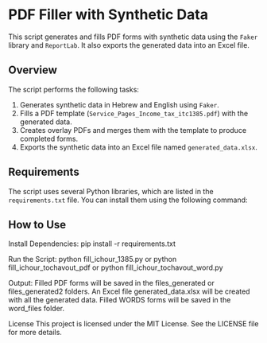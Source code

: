 # PDF Filler with Synthetic Data

This script generates and fills PDF forms with synthetic data using the `Faker` library and `ReportLab`. It also exports the generated data into an Excel file.

## Overview

The script performs the following tasks:

1. Generates synthetic data in Hebrew and English using `Faker`.
2. Fills a PDF template (`Service_Pages_Income_tax_itc1385.pdf`) with the generated data.
3. Creates overlay PDFs and merges them with the template to produce completed forms.
4. Exports the synthetic data into an Excel file named `generated_data.xlsx`.

## Requirements

The script uses several Python libraries, which are listed in the `requirements.txt` file. You can install them using the following command:

## How to Use

Install Dependencies:
pip install -r requirements.txt

Run the Script:
python fill_ichour_1385.py
or
python fill_ichour_tochavout_pdf
or
python fill_ichour_tochavout_word.py

Output:
Filled PDF forms will be saved in the files_generated or files_generated2 folders.
An Excel file generated_data.xlsx will be created with all the generated data.
Filled WORDS forms will be saved in the word_files folder.

License
This project is licensed under the MIT License. See the LICENSE file for more details.
